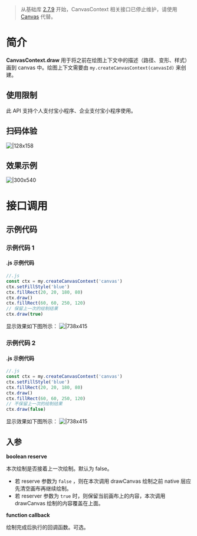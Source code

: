 > 从基础库 [2.7.9](https://opendocs.alipay.com/mini/framework/lib-upgrade-v2) 开始，CanvasContext 相关接口已停止维护，请使用 [Canvas](https://opendocs.alipay.com/mini/01vzqv) 代替。


# 简介
**CanvasContext.draw** 用于将之前在绘图上下文中的描述（路径、变形、样式）画到 canvas 中。绘图上下文需要由 `my.createCanvasContext(canvasId)` 来创建。

## 使用限制
此 API 支持个人支付宝小程序、企业支付宝小程序使用。

## 扫码体验
![|128x158](https://cdn.nlark.com/yuque/0/2021/png/179989/1624874246599-4c5e9b03-4cd3-4026-9d5b-958ff340dfcb.png#align=left&display=inline&height=158&margin=%5Bobject%20Object%5D&name=1.png&originHeight=158&originWidth=128&size=17896&status=done&style=stroke&width=128)

## 效果示例
![|300x540](https://cdn.nlark.com/yuque/0/2021/gif/179989/1624874254002-6f62fd48-3fbc-45f3-adac-92bc5c2b9c2a.gif#align=left&display=inline&height=540&margin=%5Bobject%20Object%5D&name=2.gif&originHeight=540&originWidth=300&size=1429075&status=done&style=stroke&width=300)

# 接口调用

## 示例代码

### 示例代码 1

#### .js 示例代码
```javascript
//.js
const ctx = my.createCanvasContext('canvas')
ctx.setFillStyle('blue')
ctx.fillRect(20, 20, 180, 80)
ctx.draw()
ctx.fillRect(60, 60, 250, 120)
// 保留上一次的绘制结果
ctx.draw(true)
```

显示效果如下图所示：
![|738x415](https://cdn.nlark.com/yuque/0/2021/png/179989/1624874283154-3bc8004d-5053-4ebe-a6e3-bd114f6fa49b.png#align=left&display=inline&height=720&margin=%5Bobject%20Object%5D&name=3.png&originHeight=720&originWidth=1280&size=25866&status=done&style=none&width=1280)

### 示例代码 2

#### .js 示例代码
```javascript
//.js
const ctx = my.createCanvasContext('canvas')
ctx.setFillStyle('blue')
ctx.fillRect(20, 20, 180, 80)
ctx.draw()
ctx.fillRect(60, 60, 250, 120)
// 不保留上一次的绘制结果
ctx.draw(false)
```

显示效果如下图所示：
![|738x415](https://cdn.nlark.com/yuque/0/2021/png/179989/1624874293666-38c5be8b-dee4-4ba8-8df7-f8fc0837b3f7.png#align=left&display=inline&height=720&margin=%5Bobject%20Object%5D&name=4.png&originHeight=720&originWidth=1280&size=27553&status=done&style=none&width=1280)

## 入参

**boolean reserve**

本次绘制是否接着上一次绘制。默认为 false。

- 若 reserve 参数为 `false` ，则在本次调用 drawCanvas 绘制之前 native 层应先清空画布再继续绘制。
- 若 reserver 参数为 `true` 时，则保留当前画布上的内容，本次调用 drawCanvas 绘制的内容覆盖在上面。

**function callback**

绘制完成后执行的回调函数。可选。
